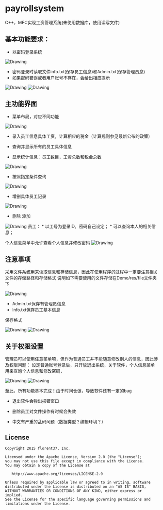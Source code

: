 # payrollsystem
C++，MFC实现工资管理系统(未使用数据库，使用读写文件)


基本功能要求：
-------
* 以密码登录系统

 <img src="https://github.com/msandroid/payrollsystem/blob/master/screenshot/1.png" alt="Drawing"  /> 
 
* 密码登录时读取文件info.txt(保存员工信息)和Admin.txt(保存管理员息)
* 如果密码错误或者用户账号不存在，会给出相应提示

 <img src="https://github.com/msandroid/payrollsystem/blob/master/screenshot/2.png" alt="Drawing"  /> 
 <img src="https://github.com/msandroid/payrollsystem/blob/master/screenshot/3.png" alt="Drawing"  /> 
 
 

主功能界面
-------
* 菜单布局，对应不同功能

<img src="https://github.com/msandroid/payrollsystem/blob/master/screenshot/4.png" alt="Drawing"  /> 
 
* 录入员工信息具体工资，计算相应的税金（计算规则参见最新公布的政策）

* 查询并显示所有的员工具体信息

* 显示统计信息：员工数目，工资总数和税金总数
 
 <img src="https://github.com/msandroid/payrollsystem/blob/master/screenshot/5.png" alt="Drawing"  /> 

* 按照指定条件查询
 
<img src="https://github.com/msandroid/payrollsystem/blob/master/screenshot/6.png" alt="Drawing"  /> 

* 增删具体员工记录

<img src="https://github.com/msandroid/payrollsystem/blob/master/screenshot/7.png" alt="Drawing"  /> 
 
* 删除 添加
 <img src="https://github.com/msandroid/payrollsystem/blob/master/screenshot/8.png" alt="Drawing"  /> 
员工：
* 以工号为登录ID，密码自己设定；
* 可以查询本人的相关信息；

个人信息菜单中允许查看个人信息并修改密码
<img src="https://github.com/msandroid/payrollsystem/blob/master/screenshot/9.png" alt="Drawing"  /> 
 
注意事项
-------
采用文件系统用来读取信息和存储信息，因此在使用程序的过程中一定要注意相关文件的存储路径和存储格式
说明如下需要使用的文件存储在Demo/res/file文件夹下

 <img src="https://github.com/msandroid/payrollsystem/blob/master/screenshot/10.png" alt="Drawing"  /> 
 
* Admin.txt保存有管理员信息
* Info.txt保存员工基本信息

保存格式
 
 <img src="https://github.com/msandroid/payrollsystem/blob/master/screenshot/11.png" alt="Drawing"  /> 
 
 <img src="https://github.com/msandroid/payrollsystem/blob/master/screenshot/12.png" alt="Drawing"  /> 

关于权限设置
-------
管理员可以使用任意菜单项，但作为普通员工并不能随意修改别人的信息，因此涉及权限问题：
设定普通账号登录后，只开放退出系统，关于软件，个人信息菜单用来查询个人信息和修改密码，

 <img src="https://github.com/msandroid/payrollsystem/blob/master/screenshot/13.png" alt="Drawing"  /> 
 
 <img src="https://github.com/msandroid/payrollsystem/blob/master/screenshot/14.png" alt="Drawing"  /> 
 

至此，所有功能基本完成！由于时间仓促，导致软件还有一定的bug

* 退出软件会弹出报错窗口

* 删除员工对文件操作有时候会失效

* 中文有严重的乱码问题（数据类型？编辑环境？）

License
--------

    Copyright 2015 florent37, Inc.

    Licensed under the Apache License, Version 2.0 (the "License");
    you may not use this file except in compliance with the License.
    You may obtain a copy of the License at

       http://www.apache.org/licenses/LICENSE-2.0

    Unless required by applicable law or agreed to in writing, software
    distributed under the License is distributed on an "AS IS" BASIS,
    WITHOUT WARRANTIES OR CONDITIONS OF ANY KIND, either express or implied.
    See the License for the specific language governing permissions and
    limitations under the License.




